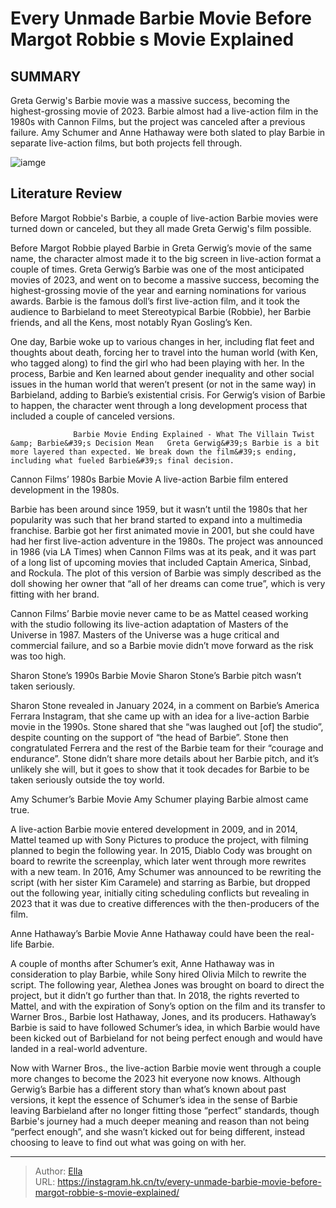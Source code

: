 # Every Unmade Barbie Movie Before Margot Robbie s Movie Explained


## SUMMARY 



  Greta Gerwig&#39;s Barbie movie was a massive success, becoming the highest-grossing movie of 2023.   Barbie almost had a live-action film in the 1980s with Cannon Films, but the project was canceled after a previous failure.   Amy Schumer and Anne Hathaway were both slated to play Barbie in separate live-action films, but both projects fell through.  

![iamge](https://static1.srcdn.com/wordpress/wp-content/uploads/2024/01/margot-robbie-in-barbie-amy-schumer-and-anne-hathaway.jpg)

## Literature Review

Before Margot Robbie&#39;s Barbie, a couple of live-action Barbie movies were turned down or canceled, but they all made Greta Gerwig&#39;s film possible.




Before Margot Robbie played Barbie in Greta Gerwig’s movie of the same name, the character almost made it to the big screen in live-action format a couple of times. Greta Gerwig’s Barbie was one of the most anticipated movies of 2023, and went on to become a massive success, becoming the highest-grossing movie of the year and earning nominations for various awards. Barbie is the famous doll’s first live-action film, and it took the audience to Barbieland to meet Stereotypical Barbie (Robbie), her Barbie friends, and all the Kens, most notably Ryan Gosling’s Ken.




One day, Barbie woke up to various changes in her, including flat feet and thoughts about death, forcing her to travel into the human world (with Ken, who tagged along) to find the girl who had been playing with her. In the process, Barbie and Ken learned about gender inequality and other social issues in the human world that weren’t present (or not in the same way) in Barbieland, adding to Barbie’s existential crisis. For Gerwig’s vision of Barbie to happen, the character went through a long development process that included a couple of canceled versions.

                  Barbie Movie Ending Explained - What The Villain Twist &amp; Barbie&#39;s Decision Mean   Greta Gerwig&#39;s Barbie is a bit more layered than expected. We break down the film&#39;s ending, including what fueled Barbie&#39;s final decision.   


 Cannon Films’ 1980s Barbie Movie 
A live-action Barbie film entered development in the 1980s.
          




Barbie has been around since 1959, but it wasn’t until the 1980s that her popularity was such that her brand started to expand into a multimedia franchise. Barbie got her first animated movie in 2001, but she could have had her first live-action adventure in the 1980s. The project was announced in 1986 (via LA Times) when Cannon Films was at its peak, and it was part of a long list of upcoming movies that included Captain America, Sinbad, and Rockula. The plot of this version of Barbie was simply described as the doll showing her owner that “all of her dreams can come true”, which is very fitting with her brand.

Cannon Films’ Barbie movie never came to be as Mattel ceased working with the studio following its live-action adaptation of Masters of the Universe in 1987. Masters of the Universe was a huge critical and commercial failure, and so a Barbie movie didn’t move forward as the risk was too high.



 Sharon Stone’s 1990s Barbie Movie 
Sharon Stone’s Barbie pitch wasn’t taken seriously.
          




Sharon Stone revealed in January 2024, in a comment on Barbie’s America Ferrara Instagram, that she came up with an idea for a live-action Barbie movie in the 1990s. Stone shared that she “was laughed out [of] the studio”, despite counting on the support of “the head of Barbie”. Stone then congratulated Ferrera and the rest of the Barbie team for their “courage and endurance”. Stone didn’t share more details about her Barbie pitch, and it’s unlikely she will, but it goes to show that it took decades for Barbie to be taken seriously outside the toy world.



 Amy Schumer’s Barbie Movie 
Amy Schumer playing Barbie almost came true.
          

A live-action Barbie movie entered development in 2009, and in 2014, Mattel teamed up with Sony Pictures to produce the project, with filming planned to begin the following year. In 2015, Diablo Cody was brought on board to rewrite the screenplay, which later went through more rewrites with a new team. In 2016, Amy Schumer was announced to be rewriting the script (with her sister Kim Caramele) and starring as Barbie, but dropped out the following year, initially citing scheduling conflicts but revealing in 2023 that it was due to creative differences with the then-producers of the film.






 Anne Hathaway’s Barbie Movie 
Anne Hathaway could have been the real-life Barbie.
         

A couple of months after Schumer’s exit, Anne Hathaway was in consideration to play Barbie, while Sony hired Olivia Milch to rewrite the script. The following year, Alethea Jones was brought on board to direct the project, but it didn’t go further than that. In 2018, the rights reverted to Mattel, and with the expiration of Sony’s option on the film and its transfer to Warner Bros., Barbie lost Hathaway, Jones, and its producers. Hathaway’s Barbie is said to have followed Schumer’s idea, in which Barbie would have been kicked out of Barbieland for not being perfect enough and would have landed in a real-world adventure.

Now with Warner Bros., the live-action Barbie movie went through a couple more changes to become the 2023 hit everyone now knows. Although Gerwig’s Barbie has a different story than what’s known about past versions, it kept the essence of Schumer’s idea in the sense of Barbie leaving Barbieland after no longer fitting those “perfect” standards, though Barbie&#39;s journey had a much deeper meaning and reason than not being “perfect enough”, and she wasn’t kicked out for being different, instead choosing to leave to find out what was going on with her.






---

> Author: [Ella](https://instagram.hk.cn/)  
> URL: https://instagram.hk.cn/tv/every-unmade-barbie-movie-before-margot-robbie-s-movie-explained/  

